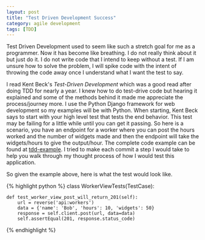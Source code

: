 ```yaml
---
layout: post
title: "Test Driven Development Success"
category: agile development
tags: [TDD]
---
```


Test Driven Development used to seem like such a stretch goal for me as a
programmer. Now it has become like breathing. I do not really think about it
but just do it. I do not write code that I intend to keep without a test. If I
am unsure how to solve the problem, I will spike code with the intent of
throwing the code away once I understand what I want the test to say.

I read Kent Beck's *Test-Driven Development* which was a good read after doing
TDD for nearly a year. I knew how to do test-drive code but hearing it
explained and some of the methods behind it made me appreciate the
process/journey more. I use the Python Django framework for web development so
my examples will be with Python. When starting, Kent Beck says to start with
your high level test that tests the end behavior. This test may be failing for
a little while until you can get it passing. So here is a scenario, you have an
endpoint for a worker where you can post the hours worked and the number of
widgets made and then the endpoint will take the widgets/hours to give the
output/hour. The complete code example can be found at
[tdd-example](https://github.com/williamsbdev/tdd-example). I tried to make
each commit a step I would take to help you walk through my thought process of
how I would test this application.

So given the example above, here is what the test would look like.

{% highlight python %}
class WorkerViewTests(TestCase):

    def test_worker_view_post_will_return_201(self):
        url = reverse('api:workers')
        data = {'name': 'Bob', 'hours': 10, 'widgets': 50}
        response = self.client.post(url, data=data)
        self.assertEqual(201, response.status_code)
{% endhighlight %}
